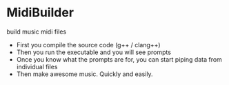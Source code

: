 # MidiBuilder
build music midi files

- First you compile the source code (g++ / clang++)
- Then you run the executable and you will see prompts
- Once you know what the prompts are for, you can start piping data from individual files
- Then make awesome music. Quickly and easily.
